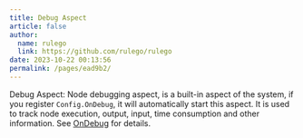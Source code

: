 ```yaml
---
title: Debug Aspect
article: false
author: 
  name: rulego
  link: https://github.com/rulego/rulego
date: 2023-10-22 00:13:56
permalink: /pages/ead9b2/
---
```


Debug Aspect: Node debugging aspect, is a built-in aspect of the system, if you register `Config.OnDebug`, it will automatically start this aspect. It is used to track node execution, output, input, time consumption and other information.
See [OnDebug](/en/pages/d59341/#ondebug) for details.